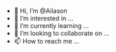 - 👋 Hi, I’m @Ailason
- 👀 I’m interested in ...
- 🌱 I’m currently learning ...
- 💞️ I’m looking to collaborate on ...
- 📫 How to reach me ...

<!---
Ailason/Ailason is a ✨ special ✨ repository because its `README.md` (this file) appears on your GitHub profile.
You can click the Preview link to take a look at your changes.
--->
